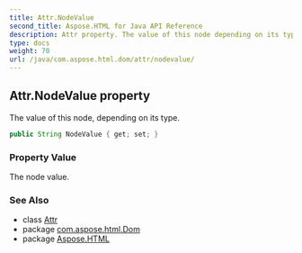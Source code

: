 ```yaml
---
title: Attr.NodeValue
second_title: Aspose.HTML for Java API Reference
description: Attr property. The value of this node depending on its type
type: docs
weight: 70
url: /java/com.aspose.html.dom/attr/nodevalue/
---
```

## Attr.NodeValue property

The value of this node, depending on its type.

```java
public String NodeValue { get; set; }
```

### Property Value

The node value.

### See Also

* class [Attr](../)
* package [com.aspose.html.Dom](../../attr/)
* package [Aspose.HTML](../../../)
